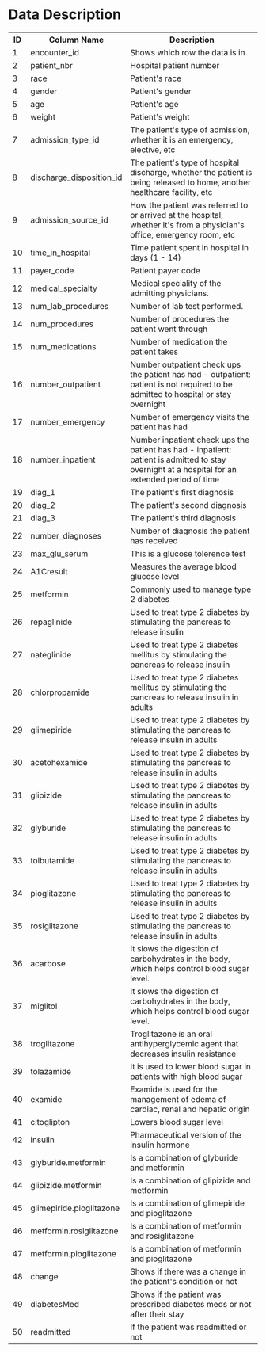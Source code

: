 <h1>Data Description</h1>
<table>
    <tr>
        <th>ID</th>
        <th>Column Name</th>
        <th>Description</th>
    </tr>
    <tr>
        <td>1</td>
        <td>encounter_id</td>
        <td>Shows which row the data is in</td>
    </tr>
    <tr>
        <td>2</td>
        <td>patient_nbr</td>
        <td>Hospital patient number</td>
    </tr>
    <tr>
        <td>3</td>
        <td>race</td>
        <td>Patient's race</td>
    </tr>
    <tr>
        <td>4</td>
        <td>gender</td>
        <td>Patient's gender</td>
    </tr>
    <tr>
        <td>5</td>
        <td>age</td>
        <td>Patient's age</td>
    </tr>
    <tr>
        <td>6</td>
        <td>weight</td>
        <td>Patient's weight</td>
    </tr>
    <tr>
        <td>7</td>
        <td>admission_type_id</td>
        <td>The patient's type of admission, whether it is an emergency, elective, etc</td>
    </tr>
    <tr>
        <td>8</td>
        <td>discharge_disposition_id</td>
        <td>The patient's type of hospital discharge, whether the patient is being released to home, another healthcare facility, etc</td>
    </tr>
    <tr>
        <td>9</td>
        <td>admission_source_id</td>
        <td>How the patient was referred to or arrived at the hospital, whether it's from a physician's office, emergency room, etc</td>
    </tr>
    <tr>
        <td>10</td>
        <td>time_in_hospital</td>
        <td>Time patient spent in hospital in days (1 - 14)</td>
    </tr>
    <tr>
        <td>11</td>
        <td>payer_code</td>
        <td>Patient payer code</td>
    </tr>
    <tr>
        <td>12</td>
        <td>medical_specialty</td>
        <td>Medical speciality of the admitting physicians.</td>
    </tr>
    <tr>
        <td>13</td>
        <td>num_lab_procedures</td>
        <td>Number of lab test performed.</td>
    </tr>
    <tr>
        <td>14</td>
        <td>num_procedures</td>
        <td>Number of procedures the patient went through</td>
    </tr>
    <tr>
        <td>15</td>
        <td>num_medications</td>
        <td>Number of medication the patient takes</td>
    </tr>
    <tr>
        <td>16</td>
        <td>number_outpatient</td>
        <td>Number outpatient check ups the patient has had - outpatient: patient is not required to be admitted to hospital or stay overnight</td>
    </tr>
    <tr>
        <td>17</td>
        <td>number_emergency</td>
        <td>Number of emergency visits the patient has had</td>
    </tr>
    <tr>
        <td>18</td>
        <td>number_inpatient</td>
        <td>Number inpatient check ups the patient has had - inpatient: patient is admitted to stay overnight at a hospital for an extended period of time</td>
    </tr>
    <tr>
        <td>19</td>
        <td>diag_1</td>
        <td>The patient's first diagnosis</td>
    </tr>
    <tr>
        <td>20</td>
        <td>diag_2</td>
        <td>The patient's second diagnosis</td>
    </tr>
    <tr>
        <td>21</td>
        <td>diag_3</td>
        <td>The patient's third diagnosis</td>
    </tr>
    <tr>
        <td>22</td>
        <td>number_diagnoses</td>
        <td>Number of diagnosis the patient has received</td>
    </tr>
    <tr>
        <td>23</td>
        <td>max_glu_serum</td>
        <td>This is a glucose tolerence test</td>
    </tr>
    <tr>
        <td>24</td>
        <td>A1Cresult</td>
        <td>Measures the average blood glucose level</td>
    </tr>
    <tr>
        <td>25</td>
        <td>metformin</td>
        <td>Commonly used to manage type 2 diabetes</td>
    </tr>
    <tr>
        <td>26</td>
        <td>repaglinide</td>
        <td>Used to treat type 2 diabetes by stimulating the pancreas to release insulin</td>
    </tr>
    <tr>
        <td>27</td>
        <td>nateglinide</td>
        <td>Used to treat type 2 diabetes mellitus by stimulating the pancreas to release insulin</td>
    </tr>
    <tr>
        <td>28</td>
        <td>chlorpropamide</td>
        <td>Used to treat type 2 diabetes mellitus by stimulating the pancreas to release insulin in adults</td>
    </tr>
    <tr>
        <td>29</td>
        <td>glimepiride</td>
        <td>Used to treat type 2 diabetes by stimulating the pancreas to release insulin in adults</td>
    </tr>
    <tr>
        <td>30</td>
        <td>acetohexamide</td>
        <td>Used to treat type 2 diabetes by stimulating the pancreas to release insulin in adults</td>
    </tr>
    <tr>
        <td>31</td>
        <td>glipizide</td>
        <td>Used to treat type 2 diabetes by stimulating the pancreas to release insulin in adults</td>
    </tr>
    <tr>
        <td>32</td>
        <td>glyburide</td>
        <td>Used to treat type 2 diabetes by stimulating the pancreas to release insulin in adults</td>
    </tr>
    <tr>
        <td>33</td>
        <td>tolbutamide</td>
        <td>Used to treat type 2 diabetes by stimulating the pancreas to release insulin in adults</td>
    </tr>
    <tr>
        <td>34</td>
        <td>pioglitazone</td>
        <td>Used to treat type 2 diabetes by stimulating the pancreas to release insulin in adults</td>
    </tr>
    <tr>
        <td>35</td>
        <td>rosiglitazone</td>
        <td>Used to treat type 2 diabetes by stimulating the pancreas to release insulin in adults</td>
    </tr>
    <tr>
        <td>36</td>
        <td>acarbose</td>
        <td>It slows the digestion of carbohydrates in the body, which helps control blood sugar level.</td>
    </tr>
    <tr>
        <td>37</td>
        <td>miglitol</td>
        <td>It slows the digestion of carbohydrates in the body, which helps control blood sugar level.</td>
    </tr>
    <tr>
        <td>38</td>
        <td>troglitazone</td>
        <td>Troglitazone is an oral antihyperglycemic agent that decreases insulin resistance</td>
    </tr>
    <tr>
        <td>39</td>
        <td>tolazamide</td>
        <td>It is used to lower blood sugar in patients with high blood sugar</td>
    </tr>
    <tr>
        <td>40</td>
        <td>examide</td>
        <td>Examide is used for the management of edema of cardiac, renal and hepatic origin</td>
    </tr>
    <tr>
        <td>41</td>
        <td>citoglipton</td>
        <td>Lowers blood sugar level</td>
    </tr>
    <tr>
        <td>42</td>
        <td>insulin</td>
        <td>Pharmaceutical version of the insulin hormone</td>
    </tr>
    <tr>
        <td>43</td>
        <td>glyburide.metformin</td>
        <td>Is a combination of glyburide and metformin</td>
    </tr>
    <tr>
        <td>44</td>
        <td>glipizide.metformin</td>
        <td>Is a combination of glipizide and metformin</td>
    </tr>
    <tr>
        <td>45</td>
        <td>glimepiride.pioglitazone</td>
        <td>Is a combination of glimepiride and pioglitazone</td>
    </tr>
    <tr>
        <td>46</td>
        <td>metformin.rosiglitazone</td>
        <td>Is a combination of metformin and rosiglitazone</td>
    </tr>
    <tr>
        <td>47</td>
        <td>metformin.pioglitazone</td>
        <td>Is a combination of metformin and pioglitazone</td>
    </tr>
    <tr>
        <td>48</td>
        <td>change</td>
        <td>Shows if there was a change in the patient's condition or not</td>
    </tr>
    <tr>
        <td>49</td>
        <td>diabetesMed</td>
        <td>Shows if the patient was prescribed diabetes meds or not after their stay</td>
    </tr>
    <tr>
        <td>50</td>
        <td>readmitted</td>
        <td>If the patient was readmitted or not</td>
    </tr>
</table>